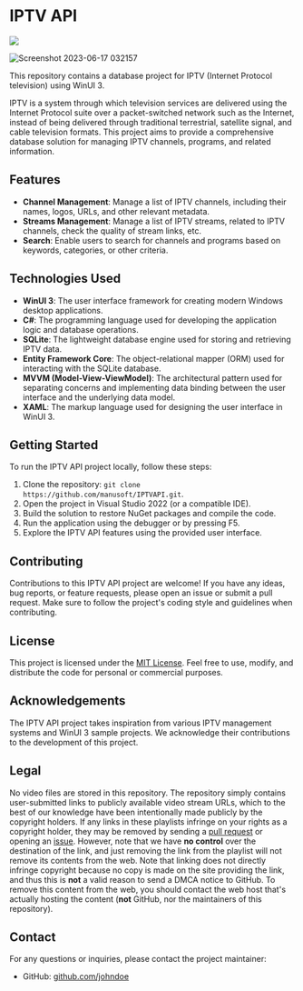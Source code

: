 # IPTV API

<p align="left"><img src="https://visitor-badge.laobi.icu/badge?page_id=manusoft" style="max-width: 100%;"></p>

![Screenshot 2023-06-17 032157](https://github.com/manusoft/IPTVAPI/assets/83714923/da519ad0-ab52-4aad-ad56-603c1ac2222b)

This repository contains a database project for IPTV (Internet Protocol television) using WinUI 3. 

IPTV is a system through which television services are delivered using the Internet Protocol suite over a packet-switched network such as the Internet, instead of being delivered through traditional terrestrial, satellite signal, and cable television formats. This project aims to provide a comprehensive database solution for managing IPTV channels, programs, and related information.

## Features

- **Channel Management**: Manage a list of IPTV channels, including their names, logos, URLs, and other relevant metadata.
- **Streams Management**: Manage a list of IPTV streams, related to IPTV channels, check the quality of stream links, etc.
- **Search**: Enable users to search for channels and programs based on keywords, categories, or other criteria.

## Technologies Used

- **WinUI 3**: The user interface framework for creating modern Windows desktop applications.
- **C#**: The programming language used for developing the application logic and database operations.
- **SQLite**: The lightweight database engine used for storing and retrieving IPTV data.
- **Entity Framework Core**: The object-relational mapper (ORM) used for interacting with the SQLite database.
- **MVVM (Model-View-ViewModel)**: The architectural pattern used for separating concerns and implementing data binding between the user interface and the underlying data model.
- **XAML**: The markup language used for designing the user interface in WinUI 3.

## Getting Started

To run the IPTV API project locally, follow these steps:

1. Clone the repository: `git clone https://github.com/manusoft/IPTVAPI.git`.
2. Open the project in Visual Studio 2022 (or a compatible IDE).
3. Build the solution to restore NuGet packages and compile the code.
4. Run the application using the debugger or by pressing F5.
5. Explore the IPTV API features using the provided user interface.

## Contributing

Contributions to this IPTV API project are welcome! If you have any ideas, bug reports, or feature requests, please open an issue or submit a pull request. Make sure to follow the project's coding style and guidelines when contributing.

## License

This project is licensed under the [MIT License](LICENSE). Feel free to use, modify, and distribute the code for personal or commercial purposes.

## Acknowledgements

The IPTV API project takes inspiration from various IPTV management systems and WinUI 3 sample projects. We acknowledge their contributions to the development of this project.

## Legal

No video files are stored in this repository. The repository simply contains user-submitted links to publicly available video stream URLs, which to the best of our knowledge have been intentionally made publicly by the copyright holders. If any links in these playlists infringe on your rights as a copyright holder, they may be removed by sending a [pull request](https://github.com/iptv-org/database/pulls) or opening an [issue](https://github.com/iptv-org/database/issues/new/choose). However, note that we have **no control** over the destination of the link, and just removing the link from the playlist will not remove its contents from the web. Note that linking does not directly infringe copyright because no copy is made on the site providing the link, and thus this is **not** a valid reason to send a DMCA notice to GitHub. To remove this content from the web, you should contact the web host that's actually hosting the content (**not** GitHub, nor the maintainers of this repository).

## Contact

For any questions or inquiries, please contact the project maintainer:

- GitHub: [github.com/johndoe](https://github.com/manusoft)
